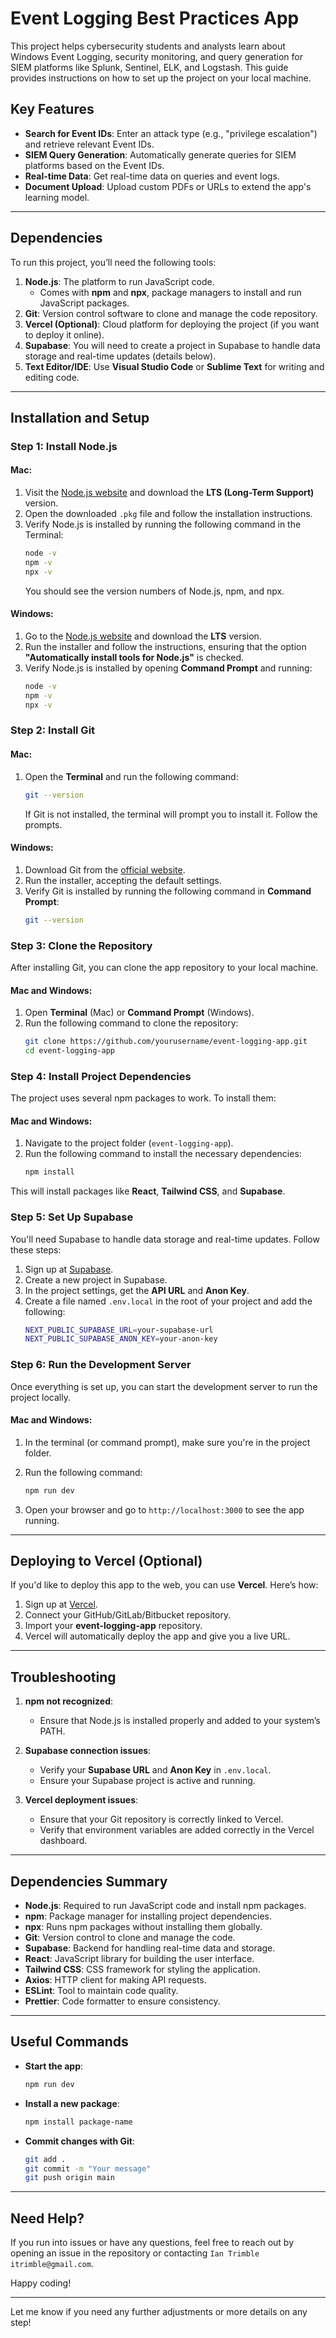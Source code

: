# Event Logging Best Practices App

This project helps cybersecurity students and analysts learn about Windows Event Logging, security monitoring, and query generation for SIEM platforms like Splunk, Sentinel, ELK, and Logstash. This guide provides instructions on how to set up the project on your local machine.

## Key Features

- **Search for Event IDs**: Enter an attack type (e.g., "privilege escalation") and retrieve relevant Event IDs.
- **SIEM Query Generation**: Automatically generate queries for SIEM platforms based on the Event IDs.
- **Real-time Data**: Get real-time data on queries and event logs.
- **Document Upload**: Upload custom PDFs or URLs to extend the app's learning model.

---

## Dependencies

To run this project, you’ll need the following tools:

1. **Node.js**: The platform to run JavaScript code.
   - Comes with **npm** and **npx**, package managers to install and run JavaScript packages.
2. **Git**: Version control software to clone and manage the code repository.
3. **Vercel (Optional)**: Cloud platform for deploying the project (if you want to deploy it online).
4. **Supabase**: You will need to create a project in Supabase to handle data storage and real-time updates (details below).
5. **Text Editor/IDE**: Use **Visual Studio Code** or **Sublime Text** for writing and editing code.

---

## Installation and Setup

### Step 1: Install Node.js

#### Mac:
1. Visit the [Node.js website](https://nodejs.org/) and download the **LTS (Long-Term Support)** version.
2. Open the downloaded `.pkg` file and follow the installation instructions.
3. Verify Node.js is installed by running the following command in the Terminal:
   ```bash
   node -v
   npm -v
   npx -v
   ```
   You should see the version numbers of Node.js, npm, and npx.

#### Windows:
1. Go to the [Node.js website](https://nodejs.org/) and download the **LTS** version.
2. Run the installer and follow the instructions, ensuring that the option **"Automatically install tools for Node.js"** is checked.
3. Verify Node.js is installed by opening **Command Prompt** and running:
   ```bash
   node -v
   npm -v
   npx -v
   ```

### Step 2: Install Git

#### Mac:
1. Open the **Terminal** and run the following command:
   ```bash
   git --version
   ```
   If Git is not installed, the terminal will prompt you to install it. Follow the prompts.

#### Windows:
1. Download Git from the [official website](https://git-scm.com/).
2. Run the installer, accepting the default settings.
3. Verify Git is installed by running the following command in **Command Prompt**:
   ```bash
   git --version
   ```

### Step 3: Clone the Repository

After installing Git, you can clone the app repository to your local machine.

#### Mac and Windows:
1. Open **Terminal** (Mac) or **Command Prompt** (Windows).
2. Run the following command to clone the repository:
   ```bash
   git clone https://github.com/yourusername/event-logging-app.git
   cd event-logging-app
   ```

### Step 4: Install Project Dependencies

The project uses several npm packages to work. To install them:

#### Mac and Windows:
1. Navigate to the project folder (`event-logging-app`).
2. Run the following command to install the necessary dependencies:
   ```bash
   npm install
   ```

This will install packages like **React**, **Tailwind CSS**, and **Supabase**.

### Step 5: Set Up Supabase

You'll need Supabase to handle data storage and real-time updates. Follow these steps:

1. Sign up at [Supabase](https://supabase.com/).
2. Create a new project in Supabase.
3. In the project settings, get the **API URL** and **Anon Key**.
4. Create a file named `.env.local` in the root of your project and add the following:
   ```bash
   NEXT_PUBLIC_SUPABASE_URL=your-supabase-url
   NEXT_PUBLIC_SUPABASE_ANON_KEY=your-anon-key
   ```

### Step 6: Run the Development Server

Once everything is set up, you can start the development server to run the project locally.

#### Mac and Windows:
1. In the terminal (or command prompt), make sure you're in the project folder.
2. Run the following command:
   ```bash
   npm run dev
   ```

3. Open your browser and go to `http://localhost:3000` to see the app running.

---

## Deploying to Vercel (Optional)

If you'd like to deploy this app to the web, you can use **Vercel**. Here’s how:

1. Sign up at [Vercel](https://vercel.com/).
2. Connect your GitHub/GitLab/Bitbucket repository.
3. Import your **event-logging-app** repository.
4. Vercel will automatically deploy the app and give you a live URL.

---

## Troubleshooting

1. **npm not recognized**:
   - Ensure that Node.js is installed properly and added to your system’s PATH.
   
2. **Supabase connection issues**:
   - Verify your **Supabase URL** and **Anon Key** in `.env.local`.
   - Ensure your Supabase project is active and running.

3. **Vercel deployment issues**:
   - Ensure that your Git repository is correctly linked to Vercel.
   - Verify that environment variables are added correctly in the Vercel dashboard.

---

## Dependencies Summary

- **Node.js**: Required to run JavaScript code and install npm packages.
- **npm**: Package manager for installing project dependencies.
- **npx**: Runs npm packages without installing them globally.
- **Git**: Version control to clone and manage the code.
- **Supabase**: Backend for handling real-time data and storage.
- **React**: JavaScript library for building the user interface.
- **Tailwind CSS**: CSS framework for styling the application.
- **Axios**: HTTP client for making API requests.
- **ESLint**: Tool to maintain code quality.
- **Prettier**: Code formatter to ensure consistency.

---

## Useful Commands

- **Start the app**: 
  ```bash
  npm run dev
  ```
- **Install a new package**: 
  ```bash
  npm install package-name
  ```
- **Commit changes with Git**: 
  ```bash
  git add .
  git commit -m "Your message"
  git push origin main
  ```

---

## Need Help?

If you run into issues or have any questions, feel free to reach out by opening an issue in the repository or contacting `Ian Trimble itrimble@gmail.com`.

Happy coding!

---

Let me know if you need any further adjustments or more details on any step!
